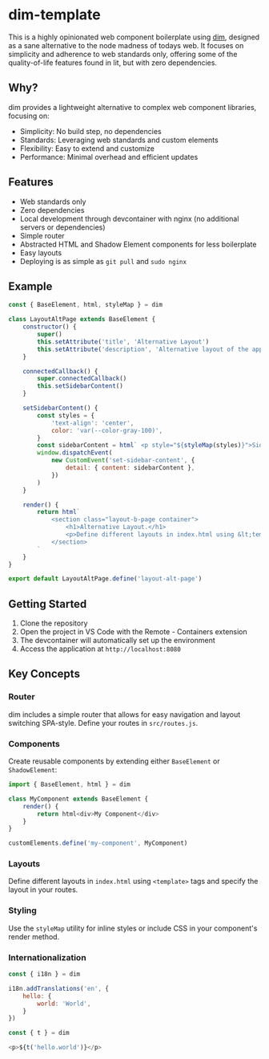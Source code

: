 # dim-template

This is a highly opinionated web component boilerplate using [dim](https://github.com/buelbuel/dim), designed as a sane alternative to the node madness of todays web. It focuses on simplicity and adherence to web standards only, offering some of the quality-of-life features found in lit, but with zero dependencies.

## Why?

dim provides a lightweight alternative to complex web component libraries, focusing on:

-   Simplicity: No build step, no dependencies
-   Standards: Leveraging web standards and custom elements
-   Flexibility: Easy to extend and customize
-   Performance: Minimal overhead and efficient updates

## Features

-   Web standards only
-   Zero dependencies
-   Local development through devcontainer with nginx (no additional servers or dependencies)
-   Simple router
-   Abstracted HTML and Shadow Element components for less boilerplate
-   Easy layouts
-   Deploying is as simple as `git pull` and `sudo nginx`

## Example

```javascript
const { BaseElement, html, styleMap } = dim

class LayoutAltPage extends BaseElement {
	constructor() {
		super()
		this.setAttribute('title', 'Alternative Layout')
		this.setAttribute('description', 'Alternative layout of the application.')
	}

	connectedCallback() {
		super.connectedCallback()
		this.setSidebarContent()
	}

	setSidebarContent() {
		const styles = {
			'text-align': 'center',
			color: 'var(--color-gray-100)',
		}
		const sidebarContent = html` <p style="${styleMap(styles)}">Sidebar Content 💧</p> `
		window.dispatchEvent(
			new CustomEvent('set-sidebar-content', {
				detail: { content: sidebarContent },
			})
		)
	}

	render() {
		return html`
			<section class="layout-b-page container">
				<h1>Alternative Layout.</h1>
				<p>Define different layouts in index.html using &lt;template&gt;.</p>
			</section>
		`
	}
}

export default LayoutAltPage.define('layout-alt-page')
```

## Getting Started

1. Clone the repository
2. Open the project in VS Code with the Remote - Containers extension
3. The devcontainer will automatically set up the environment
4. Access the application at `http://localhost:8080`

## Key Concepts

### Router

dim includes a simple router that allows for easy navigation and layout switching SPA-style. Define your routes in `src/routes.js`.

### Components

Create reusable components by extending either `BaseElement` or `ShadowElement`:

```javascript
import { BaseElement, html } = dim

class MyComponent extends BaseElement {
	render() {
		return html<div>My Component</div>
	}
}

customElements.define('my-component', MyComponent)
```

### Layouts

Define different layouts in `index.html` using `<template>` tags and specify the layout in your routes.

### Styling

Use the `styleMap` utility for inline styles or include CSS in your component's render method.

### Internationalization

```js
const { i18n } = dim

i18n.addTranslations('en', {
	hello: {
		world: 'World',
	}
})

const { t } = dim

<p>${t('hello.world')}</p>
```
